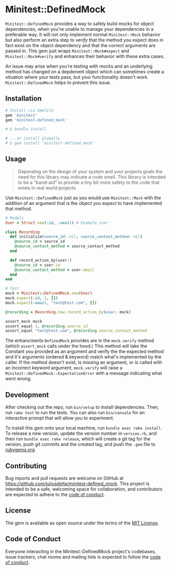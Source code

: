 # Minitest::DefinedMock
`Minitest::DefinedMock` provides a way to safely build mocks for object dependencies, when you're unable to manage your dependencies in a preferable way. It will not only implement normal `Minitest::Mock` behavior but also perform an extra step to _verify_ that the method you expect does in fact exist on the object dependency and that the correct arguments are passed in. This gem just wraps `Minitest::Mock#expect` and `Minitest::Mock#verify` and enhances their behavior with these extra cases.

An issue may arise when you're testing with mocks and an underlying method has changed on a depdenent object which can sometimes create a situation where your tests pass, but your functionality doesn't work. `Minitest::DefinedMock` helps to prevent this issue.

## Installation

```ruby
# Install via Gemfile
gem 'minitest'
gem 'minitest-defined_mock'

# $ bundle install

# ...or install globally
# $ gem install 'minitest-defined_mock'
```

## Usage
> Depending on the design of your system and your projects goals the need for this library may indicate a code smell. This library is intended to be a "band-aid" to provide a tiny bit more safety to the code that exists in real world projects.

Use `Minitest::DefinedMock` just as you would use `Minitest::Mock` with the addition of an argument that is the object you expect to have implemented that method.

``` ruby
# Models
User = Struct.new(:id, :email) # Example user

class Recording
  def initialize(source_id: nil, source_contact_method: nil)
    @source_id = source_id
    @source_contact_method = source_contact_method
  end

  def record_action_by(user:)
    @source_id = user.id
    @source_contact_method = user.email
  end
end

# Test
mock = Minitest::DefinedMock.new(User)
mock.expect(:id, 1, [])
mock.expect(:email, "test@test.com", [])

@recording = Recording.new.record_action_by(user: mock)

assert_mock mock
assert_equal 1, @recording.source_id
assert_equal "test@test.com", @recording.source_contact_method
```

The enhancments `DefinedMock` provides are in the `mock.verify` method (which `assert_mock` calls under the hood.) This method will take the Constant you provided as an argument and verify the the expected method and it's arguments (ordered & keyword) match what's implemented by the caller. If the method doesn't exist, is missing an argument, or is called with an incorrect keyword argument, `mock.verify` will raise a `Minitest::DefinedMock::ExpectationError` with a message indicating what went wrong.

## Development

After checking out the repo, run `bin/setup` to install dependencies. Then, run `rake test` to run the tests. You can also run `bin/console` for an interactive prompt that will allow you to experiment.

To install this gem onto your local machine, run `bundle exec rake install`. To release a new version, update the version number in `version.rb`, and then run `bundle exec rake release`, which will create a git tag for the version, push git commits and the created tag, and push the `.gem` file to [rubygems.org](https://rubygems.org).

## Contributing

Bug reports and pull requests are welcome on GitHub at https://github.com/juliusdelta/minitest-defined_mock. This project is intended to be a safe, welcoming space for collaboration, and contributors are expected to adhere to the [code of conduct](https://github.com/juliusdelta/minitest-defined_mock/blob/master/CODE_OF_CONDUCT.md).

## License

The gem is available as open source under the terms of the [MIT License](https://opensource.org/licenses/MIT).

## Code of Conduct

Everyone interacting in the Minitest::DefinedMock project's codebases, issue trackers, chat rooms and mailing lists is expected to follow the [code of conduct](https://github.com/juliusdelta/minitest-defined_mock/blob/master/CODE_OF_CONDUCT.md).
